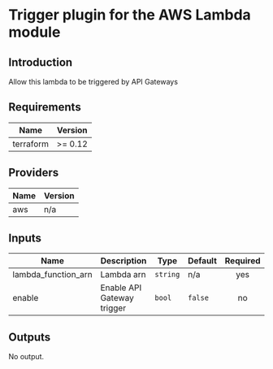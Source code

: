 # Trigger plugin for the AWS Lambda module

## Introduction  
Allow this lambda to be triggered by API Gateways

## Requirements

| Name | Version |
|------|---------|
| terraform | >= 0.12 |

## Providers

| Name | Version |
|------|---------|
| aws | n/a |

## Inputs

| Name | Description | Type | Default | Required |
|------|-------------|------|---------|:--------:|
| lambda\_function\_arn | Lambda arn | `string` | n/a | yes |
| enable | Enable API Gateway trigger | `bool` | `false` | no |

## Outputs

No output.

